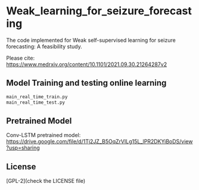 # Weak_learning_for_seizure_forecasting

The code implemented for Weak self-supervised learning for seizure forecasting: A feasibility study.

Please cite: https://www.medrxiv.org/content/10.1101/2021.09.30.21264287v2


## Model Training and testing online learning
```python 
main_real_time_train.py
main_real_time_test.py

```
## Pretrained Model
Conv-LSTM pretrained model:
https://drive.google.com/file/d/1Tj2JZ_B5OqZrVILg15L_lPR2DKYiBoDS/view?usp=sharing


## License
[GPL-2](check the LICENSE file)
